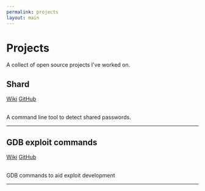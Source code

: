 ```yaml
---
permalink: projects
layout: main
---
```


<div class="row">
  <div class="col-md-12">
    <div class="jumbotron">
      <h1>Projects</h1>
      <p>A collect of open source projects I've worked on.</p>
    </div>
  </div>
</div>

<div class="row">
  <div class="col-md-4">
    <h2>Shard</h2>
    <a href="http://shard.pw"><span class="label label-primary">Wiki</span></a>
    <a href="http://github.com/philwantsfish/shard"><span class="label label-primary">GitHub</span></a>
  </div>
  <div class="col-md-8">
    <br/>
    <p>A command line tool to detect shared passwords.</p>
  </div>
</div>

<hr/>

<div class="row">
  <div class="col-md-4">
    <h2>GDB exploit commands</h2>
    <a href="http://philwantsfish.github.io/gdb_commands"><span class="label label-primary">Wiki</span></a>
    <a href="http://github.com/philwantsfish/gdb_commands"><span class="label label-primary">GitHub</span></a>
  </div>
  <div class="col-md-8">
    <br/>
    <p>GDB commands to aid exploit development</p>
  </div>
</div>
<hr/>

